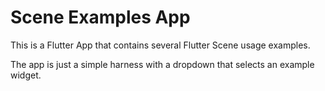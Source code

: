 # Scene Examples App

This is a Flutter App that contains several Flutter Scene usage examples.

The app is just a simple harness with a dropdown that selects an example widget.
